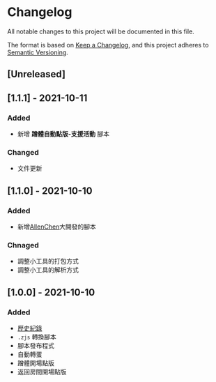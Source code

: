 # Changelog
All notable changes to this project will be documented in this file.

The format is based on [Keep a Changelog](https://keepachangelog.com/en/1.0.0/),
and this project adheres to [Semantic Versioning](https://semver.org/spec/v2.0.0.html).

## [Unreleased]

## [1.1.1] - 2021-10-11

### Added
- 新增 **蹭體自動點版-支援活動** 腳本

### Changed
- 文件更新

## [1.1.0] - 2021-10-10
### Added
- 新增[AllenChen](https://home.gamer.com.tw/home.php?owner=GH5654412)大開發的腳本
### Chnaged
- 調整小工具的打包方式
- 調整小工具的解析方式
## [1.0.0] - 2021-10-10
### Added
- [歷史紀錄](CHANGELOG.md)
- `.zjs` 轉換腳本
- 腳本發布程式
- 自動轉蛋
- 蹭體開場點版
- 返回房間開場點版